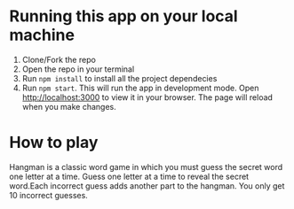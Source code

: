 # Running this app on your local machine

1. Clone/Fork the repo
2. Open the repo in your terminal
3. Run `npm install` to install all the project dependecies
4. Run `npm start`. This will run the app in development mode. Open [http://localhost:3000](http://localhost:3000) to view it in your browser. The page will reload when you make changes.

# How to play
Hangman is a classic word game in which you must guess the secret word one letter at a time. Guess one letter at a time to reveal the secret word.Each incorrect guess adds another part to the hangman. You only get 10 incorrect guesses.
